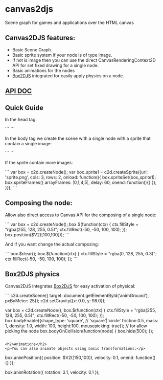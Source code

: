 <h1>canvas2djs</h1>

<p>Scene graph for games and applications over the HTML canvas </p>

<h2>Canvas2DJS features:</h2>
<ul>
	<li>Basic Scene Graph.</li>
	<li>Basic sprite system if your node is of type image.</li>
	<li>If not is image then you can use the direct CanvasRenderingContext2D API for set fixed drawing for a single node.</li>
	<li>Basic animations for the nodes</li>
	<li><a href="http://box2d-js.sourceforge.net/">Box2DJS</a> integrated for easily apply physics on a node.</li>
</ul>

<h2><a href="http://stormcolour.appspot.com/CONTENT/Canvas2DJS-1.0-API-Doc/Canvas2DJS.html">API DOC</a></h2>

<h2>Quick Guide</h2>
<p>In the head tag:</p>
```
<script type="text/javascript" src="Canvas2DJS/jquery-1.9.1.js"></script>
<script type="text/javascript" src="Canvas2DJS/jquery-ui-1.10.2.custom.min.js"></script>
<script type="text/javascript" src="Canvas2DJS/Box2dWeb-2.1.a.3.js"></script>
<script type="text/javascript" src="Canvas2DJS/Canvas2DUtils.class.js"></script> 
<script type="text/javascript" src="Canvas2DJS/Canvas2DSprite.class.js"></script>
<script type="text/javascript" src="Canvas2DJS/Canvas2DNode.class.js"></script>
<script type="text/javascript" src="Canvas2DJS/Canvas2DJS.class.js"></script>
```
<p>In the body tag we create the scene with a single node with a sprite that contain a single image:</p>
```
<canvas id="animGround" width="800" height="600"></canvas>
<script>
	c2d.createScene({target: document.getElementById('animGround')});

	var box = c2d.createNode();
	var box_sprite1 = c2d.createSprite({url: 'box.png',
										onload: function(){
											box.spriteSet(box_sprite1);
										}});
	box.position($V2([100,100]));


	c2d.start(function(){
		c2d.allShow(500);
	});
</script>
```
<p>If the sprite contain more images:</p>
```
var box = c2d.createNode();
var box_sprite1 = c2d.createSprite({url: 'sprite.png',
									cols: 3,
									rows: 2,
									onload: function(){
										box.spriteSet(box_sprite1);
										box.spriteFrames({	arrayFrames: [0,1,4,5],
															delay: 60,
															onend: function(){}	});
									}});
```

<h2>Composing the node:</h2>
<p>Allow also direct access to Canvas API for the composing of a single node:</p>
```
var box = c2d.createNode();
box.$(function(ctx) {
	ctx.fillStyle = "rgba(255, 128, 255, 0.5)";
	ctx.fillRect(-50, -50, 100, 100);
});
box.position($V2([100,100]));
```
<p>And if you want change the actual composing:</p>
```
box.$clear();
box.$(function(ctx) {
	ctx.fillStyle = "rgba(0, 128, 255, 0.3)";
	ctx.fillRect(-50, -50, 100, 100);
});
```
		
<h2>Box2DJS physics</h2>
<p>Canvas2DJS integrates <a href="http://box2d-js.sourceforge.net/">Box2DJS</a> for easy activation of physical:</p>
```
c2d.createScene({	target: document.getElementById('animGround'),
					pxByMeter: 25});
c2d.setGravity({x: 0.0, y: 98.0});

var box = c2d.createNode();
box.$(function(ctx) {
				ctx.fillStyle = "rgba(255, 128, 255, 0.5)";
				ctx.fillRect(-50, -50, 100, 100);
			});
box.bodyEnable({shape_type: 'square', // 'square'|'circle'
				friction:0.5,
				mass: 1,
				density: 1.0,
				width: 100,
				height:100, 
				mousepicking: true});  // for allow picking the node
box.bodyOnCollision(function(node) { 
			   box.hide(500);
		   });
```

<h2>Animations</h2>
<p>You can also animate objects using basic transformations:</p>
```
box.animPosition({	position: $V2([150,100]),
					velocity: 0.1,
					onend: function() {}	});
					
box.animRotation({	rotation: 3.1,
					velocity: 0.1	});
```




